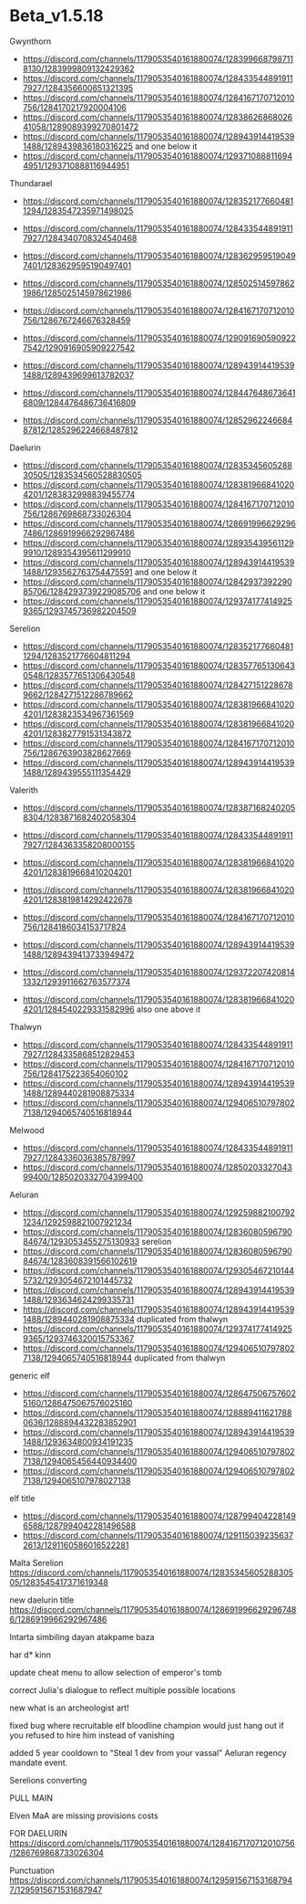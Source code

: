 # Beta_v1.5.18

Gwynthorn
- https://discord.com/channels/1179053540161880074/1283996687987118130/1283999809132429362
- https://discord.com/channels/1179053540161880074/1284335448919117927/1284356600651321395
- https://discord.com/channels/1179053540161880074/1284167170712010756/1284170217920004106
- https://discord.com/channels/1179053540161880074/1283862686802641058/1289089399270801472
- https://discord.com/channels/1179053540161880074/1289439144195391488/1289439836180316225 and one below it
- https://discord.com/channels/1179053540161880074/1293710888116944951/1293710888116944951

Thundarael
- https://discord.com/channels/1179053540161880074/1283521776604811294/1283547235971498025
- https://discord.com/channels/1179053540161880074/1284335448919117927/1284340708324540468
- https://discord.com/channels/1179053540161880074/1283629595190497401/1283629595190497401
- https://discord.com/channels/1179053540161880074/1285025145978621986/1285025145978621986
- https://discord.com/channels/1179053540161880074/1284167170712010756/1286767246676328459
- https://discord.com/channels/1179053540161880074/1290916905909227542/1290916905909227542
- https://discord.com/channels/1179053540161880074/1289439144195391488/1289439699613782037

- https://discord.com/channels/1179053540161880074/1284476486736416809/1284476486736416809
- https://discord.com/channels/1179053540161880074/1285296224668487812/1285296224668487812

Daelurin
- https://discord.com/channels/1179053540161880074/1283534560528830505/1283534560528830505
- https://discord.com/channels/1179053540161880074/1283819668410204201/1283832998839455774
- https://discord.com/channels/1179053540161880074/1284167170712010756/1286769868733026304
- https://discord.com/channels/1179053540161880074/1286919966292967486/1286919966292967486
- https://discord.com/channels/1179053540161880074/1289354395611299910/1289354395611299910
- https://discord.com/channels/1179053540161880074/1289439144195391488/1293562763754475591 and one below it
- https://discord.com/channels/1179053540161880074/1284293739229085706/1284293739229085706 and one below it
- https://discord.com/channels/1179053540161880074/1293741774149259365/1293745736982204509

Serelion
- https://discord.com/channels/1179053540161880074/1283521776604811294/1283521776604811294
- https://discord.com/channels/1179053540161880074/1283577651306430548/1283577651306430548
- https://discord.com/channels/1179053540161880074/1284271512286789662/1284271512286789662
- https://discord.com/channels/1179053540161880074/1283819668410204201/1283823534967361569
- https://discord.com/channels/1179053540161880074/1283819668410204201/1283827791531343872
- https://discord.com/channels/1179053540161880074/1284167170712010756/1286763903828627669
- https://discord.com/channels/1179053540161880074/1289439144195391488/1289439555111354429

Valerith
- https://discord.com/channels/1179053540161880074/1283871682402058304/1283871682402058304
- https://discord.com/channels/1179053540161880074/1284335448919117927/1284363358208000155
- https://discord.com/channels/1179053540161880074/1283819668410204201/1283819668410204201
- https://discord.com/channels/1179053540161880074/1283819668410204201/1283819814292422678
- https://discord.com/channels/1179053540161880074/1284167170712010756/1284186034153717824
- https://discord.com/channels/1179053540161880074/1289439144195391488/1289439413733949472
- https://discord.com/channels/1179053540161880074/1293722074208141332/1293911662763577374

- https://discord.com/channels/1179053540161880074/1283819668410204201/1284540229331582996 also one above it

Thalwyn
- https://discord.com/channels/1179053540161880074/1284335448919117927/1284335868512829453
- https://discord.com/channels/1179053540161880074/1284167170712010756/1284175223654060102
- https://discord.com/channels/1179053540161880074/1289439144195391488/1289440281908875334
- https://discord.com/channels/1179053540161880074/1294065107978027138/1294065740516818944

Melwood
- https://discord.com/channels/1179053540161880074/1284335448919117927/1284336036385787997
- https://discord.com/channels/1179053540161880074/1285020332704399400/1285020332704399400

Aeluran
- https://discord.com/channels/1179053540161880074/1292598821007921234/1292598821007921234
- https://discord.com/channels/1179053540161880074/1283608059679084674/1293053455275130933 serelion
- https://discord.com/channels/1179053540161880074/1283608059679084674/1283608391566102619
- https://discord.com/channels/1179053540161880074/1293054672101445732/1293054672101445732
- https://discord.com/channels/1179053540161880074/1289439144195391488/1293634624299335731
- https://discord.com/channels/1179053540161880074/1289439144195391488/1289440281908875334 duplicated from thalwyn
- https://discord.com/channels/1179053540161880074/1293741774149259365/1293746320015753367
- https://discord.com/channels/1179053540161880074/1294065107978027138/1294065740516818944 duplicated from thalwyn

generic elf
- https://discord.com/channels/1179053540161880074/1286475067576025160/1286475067576025160
- https://discord.com/channels/1179053540161880074/1288894116217880636/1288894432283852901
- https://discord.com/channels/1179053540161880074/1289439144195391488/1293634800934191235
- https://discord.com/channels/1179053540161880074/1294065107978027138/1294065456440934400
- https://discord.com/channels/1179053540161880074/1294065107978027138/1294065107978027138

elf title
- https://discord.com/channels/1179053540161880074/1287994042281496588/1287994042281496588
- https://discord.com/channels/1179053540161880074/1291150392356372613/1291160586016522281




Malta Serelion
https://discord.com/channels/1179053540161880074/1283534560528830505/1283545417371619348

new daelurin title
https://discord.com/channels/1179053540161880074/1286919966292967486/1286919966292967486


Intarta
simbiling
dayan
atakpame
baza

har d* kinn

update cheat menu to allow selection of emperor's tomb

correct Julia's dialogue to reflect multiple possible locations

new what is an archeologist art!

fixed bug where recruitable elf bloodline champion would just hang out if you refused to hire him instead of vanishing 

added 5 year cooldown to "Steal 1 dev from your vassal" Aeluran regency mandate event.


Serelions converting

PULL MAIN

Elven MaA are missing provisions costs


FOR DAELURIN
https://discord.com/channels/1179053540161880074/1284167170712010756/1286769868733026304

Punctuation
https://discord.com/channels/1179053540161880074/1295915671531687947/1295915671531687947